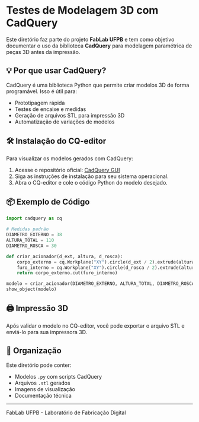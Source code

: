 
# Testes de Modelagem 3D com CadQuery

Este diretório faz parte do projeto **FabLab UFPB** e tem como objetivo documentar o uso da biblioteca **CadQuery** para modelagem paramétrica de peças 3D antes da impressão.

## 💡 Por que usar CadQuery?
CadQuery é uma biblioteca Python que permite criar modelos 3D de forma programável. Isso é útil para:
- Prototipagem rápida
- Testes de encaixe e medidas
- Geração de arquivos STL para impressão 3D
- Automatização de variações de modelos

## 🛠️ Instalação do CQ-editor
Para visualizar os modelos gerados com CadQuery:
1. Acesse o repositório oficial: [CadQuery GUI](https://github.com/CadQuery/CQ-editor)
2. Siga as instruções de instalação para seu sistema operacional.
3. Abra o CQ-editor e cole o código Python do modelo desejado.

## 📦 Exemplo de Código
```python
import cadquery as cq

# Medidas padrão
DIAMETRO_EXTERNO = 38
ALTURA_TOTAL = 110
DIAMETRO_ROSCA = 30

def criar_acionador(d_ext, altura, d_rosca):
    corpo_externo = cq.Workplane("XY").circle(d_ext / 2).extrude(altura)
    furo_interno = cq.Workplane("XY").circle(d_rosca / 2).extrude(altura)
    return corpo_externo.cut(furo_interno)

modelo = criar_acionador(DIAMETRO_EXTERNO, ALTURA_TOTAL, DIAMETRO_ROSCA)
show_object(modelo)
```

## 🖨️ Impressão 3D
Após validar o modelo no CQ-editor, você pode exportar o arquivo STL e enviá-lo para sua impressora 3D.

## 📁 Organização
Este diretório pode conter:
- Modelos `.py` com scripts CadQuery
- Arquivos `.stl` gerados
- Imagens de visualização
- Documentação técnica

---
FabLab UFPB - Laboratório de Fabricação Digital
